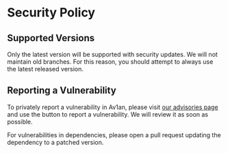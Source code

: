 # Security Policy

## Supported Versions

Only the latest version will be supported with security updates. We will not maintain old branches.
For this reason, you should attempt to always use the latest released version.

## Reporting a Vulnerability

To privately report a vulnerability in Av1an, please visit [our advisories page](https://github.com/rust-av/Av1an/security/advisories) and use the button to report a vulnerability.
We will review it as soon as possible.

For vulnerabilities in dependencies, please open a pull request updating the dependency to a patched version.
